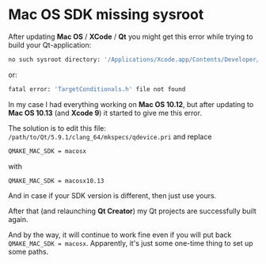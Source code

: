 # Mac OS SDK missing sysroot

After updating **Mac OS** / **XCode** / **Qt** you might get this error while trying to build your Qt-application:

``` bash
no such sysroot directory: '/Applications/Xcode.app/Contents/Developer/Platforms/MacOSX.platform/Developer/SDKs/MacOSX10.12.sdk' [-Wmissing-sysroot]
```

or:

``` bash
fatal error: 'TargetConditionals.h' file not found
```

In my case I had everything working on **Mac OS 10.12**, but after updating to **Mac OS 10.13** (and **Xcode 9**) it started to give me this error.

The solution is to edit this file: `/path/to/Qt/5.9.1/clang_64/mkspecs/qdevice.pri` and replace

``` bash
QMAKE_MAC_SDK = macosx
```

with

``` bash
QMAKE_MAC_SDK = macosx10.13
```

And in case if your SDK version is different, then just use yours.

After that (and relaunching **Qt Creator**) my Qt projects are successfully built again.

And by the way, it will continue to work fine even if you will put back `QMAKE_MAC_SDK = macosx`. Apparently, it's just some one-time thing to set up some paths.
